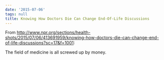 ```yaml
---
date: '2015-07-06'
tags: null
title: Knowing How Doctors Die Can Change End-Of-Life Discussions
---
```


From http://www.npr.org/sections/health-shots/2015/07/06/413691959/knowing-how-doctors-die-can-change-end-of-life-discussions?sc=17&f=1001:

The field of medicine is all screwed up by money.
